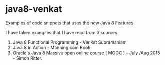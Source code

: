 # java8-venkat

Examples of code snippets that uses the new Java 8 Features . 

I have taken examples that I have read from 3 sources

1. Java 8 Functional Programming - Venkat Subramaniam 
2. Java 8 in Action - Manning.com Book 
3. Oracle's Java 8 Massive open online course ( MOOC ) - July /Aug 2015 - Simon Ritter.

